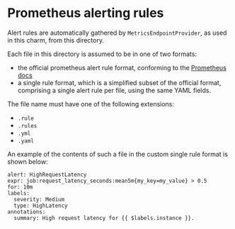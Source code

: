 # Prometheus alerting rules

Alert rules are automatically gathered by `MetricsEndpointProvider`,
as used in this charm, from this directory.

Each file in this directory is assumed to be in one of two formats:
- the official prometheus alert rule format, conforming to the
  [Prometheus docs](https://prometheus.io/docs/prometheus/latest/configuration/alerting_rules/)
- a single rule format, which is a simplified subset of the official format,
  comprising a single alert rule per file, using the same YAML fields.

The file name must have one of the following extensions:
- `.rule`
- `.rules`
- `.yml`
- `.yaml`

An example of the contents of such a file in the custom single rule
format is shown below:

```
alert: HighRequestLatency
expr: job:request_latency_seconds:mean5m{my_key=my_value} > 0.5
for: 10m
labels:
  severity: Medium
  type: HighLatency
annotations:
  summary: High request latency for {{ $labels.instance }}.
```